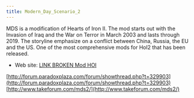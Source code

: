 ```yaml
---
title: Modern_Day_Scenario_2
---
```


MDS is a modification of Hearts of Iron II. The mod starts out with the Invasion of Iraq and the War on Terror in March 2003 and lasts through 2019. The storyline emphasize on a conflict between China, Russia, the EU and the US. One of the most comprehensive mods for HoI2 that has been released.

- Web site: [LINK BROKEN Mod HOI](http://modhoi.com/)

[http://forum.paradoxplaza.com/forum/showthread.php?t=329903](http://forum.paradoxplaza.com/forum/showthread.php?t=329903) [http://www.takeforum.com/mds2/](http://www.takeforum.com/mds2/)
